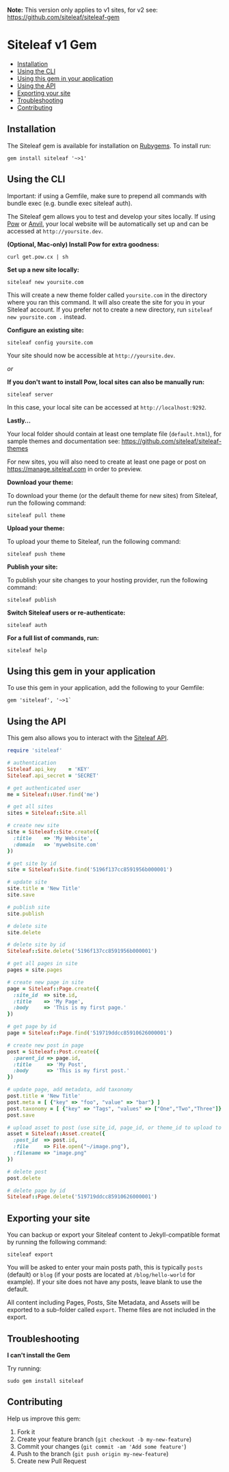 **Note:** This version only applies to v1 sites, for v2 see: https://github.com/siteleaf/siteleaf-gem

Siteleaf v1 Gem
=================

- [Installation](#installation)
- [Using the CLI](#using-the-cli)
- [Using this gem in your application](#using-this-gem-in-your-application)
- [Using the API](#using-the-api)
- [Exporting your site](#exporting-your-site)
- [Troubleshooting](#troubleshooting)
- [Contributing](#contributing)


Installation
------------

The Siteleaf gem is available for installation on [Rubygems](https://rubygems.org/gems/siteleaf). To install run:

    gem install siteleaf '~>1'


Using the CLI
-------------

Important: if using a Gemfile, make sure to prepend all commands with bundle exec (e.g. bundle exec siteleaf auth).

The Siteleaf gem allows you to test and develop your sites locally. If using [Pow](http://pow.cx) or [Anvil](http://anvilformac.com), your local website will be automatically set up and can be accessed at `http://yoursite.dev`.

**(Optional, Mac-only) Install Pow for extra goodness:**

    curl get.pow.cx | sh

**Set up a new site locally:**

    siteleaf new yoursite.com

This will create a new theme folder called `yoursite.com` in the directory where you ran this command. It will also create the site for you in your Siteleaf account. If you prefer not to create a new directory, run `siteleaf new yoursite.com .` instead.

**Configure an existing site:**

    siteleaf config yoursite.com

Your site should now be accessible at `http://yoursite.dev`.

*or*

**If you don't want to install Pow, local sites can also be manually run:**

    siteleaf server
  
In this case, your local site can be accessed at `http://localhost:9292`.

**Lastly...**

Your local folder should contain at least one template file (`default.html`), for sample themes and documentation see: https://github.com/siteleaf/siteleaf-themes

For new sites, you will also need to create at least one page or post on https://manage.siteleaf.com in order to preview.

**Download your theme:**

To download your theme (or the default theme for new sites) from Siteleaf, run the following command:

    siteleaf pull theme

**Upload your theme:**

To upload your theme to Siteleaf, run the following command:

    siteleaf push theme
    
**Publish your site:**

To publish your site changes to your hosting provider, run the following command:

    siteleaf publish
    
**Switch Siteleaf users or re-authenticate:**

    siteleaf auth
    
**For a full list of commands, run:**

    siteleaf help


Using this gem in your application
----------------------------------
    
To use this gem in your application, add the following to your Gemfile:

    gem 'siteleaf', '~>1`



Using the API
-------------

This gem also allows you to interact with the [Siteleaf API](https://github.com/siteleaf/siteleaf-api).

```ruby
require 'siteleaf'

# authentication
Siteleaf.api_key    = 'KEY'
Siteleaf.api_secret = 'SECRET'

# get authenticated user
me = Siteleaf::User.find('me')

# get all sites
sites = Siteleaf::Site.all

# create new site
site = Siteleaf::Site.create({
  :title    => 'My Website',
  :domain   => 'mywebsite.com'
})

# get site by id
site = Siteleaf::Site.find('5196f137cc8591956b000001')

# update site
site.title = 'New Title'
site.save

# publish site
site.publish

# delete site
site.delete

# delete site by id
Siteleaf::Site.delete('5196f137cc8591956b000001')

# get all pages in site
pages = site.pages

# create new page in site
page = Siteleaf::Page.create({
  :site_id  => site.id,
  :title    => 'My Page',
  :body     => 'This is my first page.'
})

# get page by id
page = Siteleaf::Page.find('519719ddcc85910626000001')

# create new post in page
post = Siteleaf::Post.create({
  :parent_id => page.id,
  :title     => 'My Post',
  :body      => 'This is my first post.'
})

# update page, add metadata, add taxonomy
post.title = 'New Title'
post.meta = [ {"key" => "foo", "value" => "bar"} ]
post.taxonomy = [ {"key" => "Tags", "values" => ["One","Two","Three"]} ]
post.save

# upload asset to post (use site_id, page_id, or theme_id to upload to Site, Page, or Theme instead)
asset = Siteleaf::Asset.create({
  :post_id  => post.id, 
  :file     => File.open("~/image.png"), 
  :filename => "image.png"
})

# delete post
post.delete

# delete page by id
Siteleaf::Page.delete('519719ddcc85910626000001')
```


Exporting your site
---------------------------------

You can backup or export your Siteleaf content to Jekyll-compatible format by running the following command:

    siteleaf export
    
You will be asked to enter your main posts path, this is typically `posts` (default) or `blog` (if your posts are located at `/blog/hello-world` for example). If your site does not have any posts, leave blank to use the default.

All content including Pages, Posts, Site Metadata, and Assets will be exported to a sub-folder called `export`. Theme files are not included in the export.


Troubleshooting
------------

**I can't install the Gem**

Try running:

    sudo gem install siteleaf


Contributing
------------

Help us improve this gem:

1. Fork it
2. Create your feature branch (`git checkout -b my-new-feature`)
3. Commit your changes (`git commit -am 'Add some feature'`)
4. Push to the branch (`git push origin my-new-feature`)
5. Create new Pull Request
